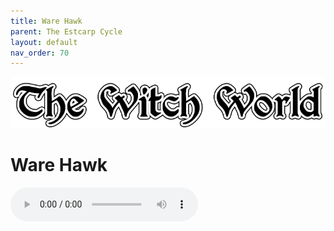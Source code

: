 ```yaml
---
title: Ware Hawk
parent: The Estcarp Cycle
layout: default
nav_order: 70
---
```


![Witch World](../../assets/img/swiat_czarownic.png "Witch World")

# Ware Hawk

<audio controls>
	 <source src="../../assets/mp3/godai_w_swiecie_czarownic_odcinek_07.mp3" type="audio/mpeg">
		Your browser does not support the audio element.
</audio> 
